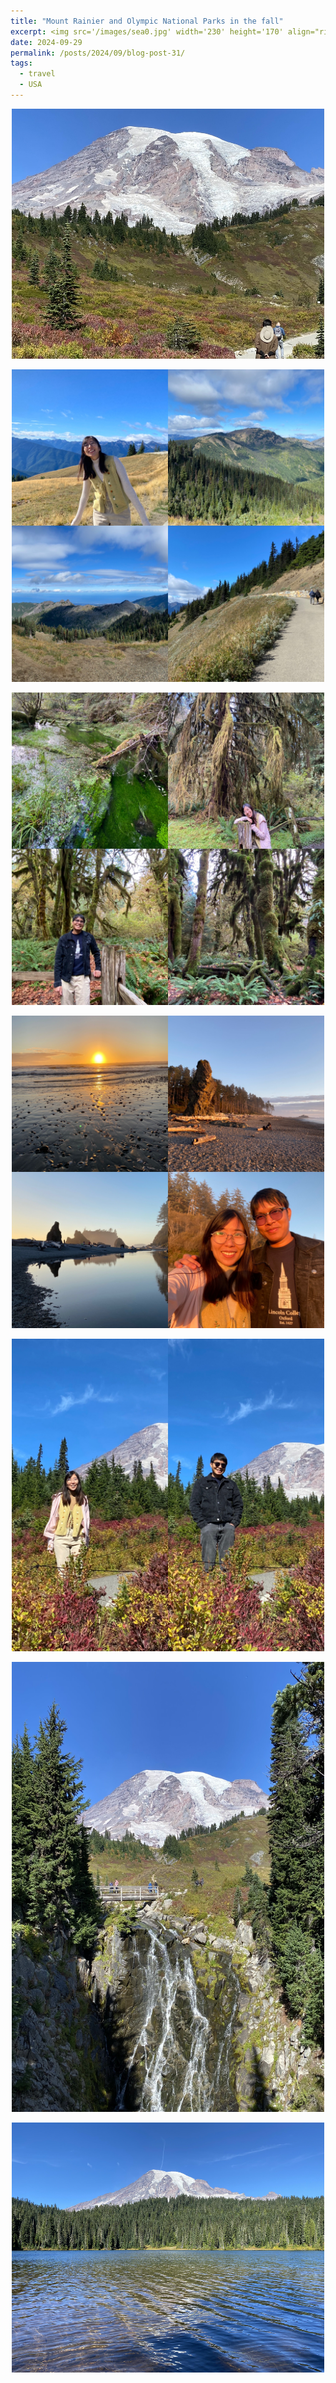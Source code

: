```yaml
---
title: "Mount Rainier and Olympic National Parks in the fall"
excerpt: <img src='/images/sea0.jpg' width='230' height='170' align="right" hspace="20"> After we found out that there are some flights from Willard (a regional airport in Champaign) that are inexpensive, we started flying out from here instaead of Chicago. We got a really good price of plane tickets to Seattle, so we decided to go to more national parks! The two parks that we visited were Mount Rainier and Olympic National Parks. We thought about going to North Cascade as well, but the time was limited so we planned to visit there next time. Visiting these two popular national parks in the fall was such a good choice--less crowd, nice weather, and fall foliage!
date: 2024-09-29
permalink: /posts/2024/09/blog-post-31/
tags:
  - travel
  - USA
---
```


<p align="center">
  <img src="/images/sea0.jpg" width='500' height= '400'>
</p>

<p align="center">
  <img src="/images/sea2.jpg" width='500' height= '500'>
</p>

<p align="center">
  <img src="/images/sea3.jpg" width='500' height= '500'>
</p>

<p align="center">
  <img src="/images/sea4.jpg" width='500' height= '500'>
</p>

<p align="center">
  <img src="/images/sea5.jpg" width='500' height= '500'>
</p>

<p align="center">
  <img src="/images/sea1.jpg" width='500' height= '720'>
</p>

<p align="center">
  <img src="/images/sea6.jpg" width='500' height= '400'>
</p>


